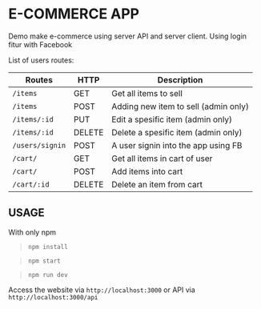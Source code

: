 E-COMMERCE APP
=============

Demo make e-commerce using server API and server client. Using login fitur with Facebook

List of users routes:

| Routes | HTTP | Description |
|---------------|-------------|---------------|
|`/items`| GET | Get all items to sell |
|`/items`| POST | Adding new item to sell (admin only) |
|`/items/:id`| PUT | Edit a spesific item (admin only) |
|`/items/:id`| DELETE | Delete a spesific item (admin only) |
|`/users/signin`| POST | A user signin into the app using FB |
|`/cart/`| GET | Get all items in cart of user |
|`/cart/`| POST | Add items into cart |
|`/cart/:id`| DELETE | Delete an item from cart |

USAGE
-----

With only npm
> `npm install`

> `npm start`

> `npm run dev`

Access the website via `http://localhost:3000` or API via `http://localhost:3000/api`